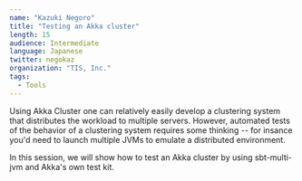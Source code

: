 ```yaml
---
name: "Kazuki Negoro"
title: "Testing an Akka cluster"
length: 15
audience: Intermediate
language: Japanese
twitter: negokaz
organization: "TIS, Inc."
tags:
  - Tools
---
```

Using Akka Cluster one can relatively easily develop a clustering system that distributes the workload to multiple servers.
However, automated tests of the behavior of a clustering system requires some thinking -- for insance you'd need to launch multiple JVMs to emulate a distributed environment.

In this session, we will show how to test an Akka cluster by using sbt-multi-jvm and Akka's own test kit.
